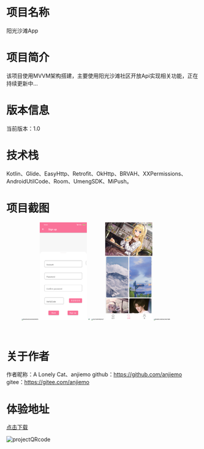# 项目名称
阳光沙滩App
# 项目简介
该项目使用MVVM架构搭建，主要使用阳光沙滩社区开放Api实现相关功能，正在持续更新中...
# 版本信息
当前版本：1.0
# 技术栈
Kotlin、Glide、EasyHttp、Retrofit、OkHttp、BRVAH、XXPermissions、AndroidUtilCode、Room、UmengSDK、MiPush。

# 项目截图

<figure>
    <img src="https://gitee.com/anjiemo/figure-bed/raw/master/img/20210618190521.png" alt="854804025600638976" style="zoom:25%" />
    <img src="ScreenShots/854804043761975296.png" alt="854804043761975296" style="zoom:25%" />
    <img src="https://gitee.com/anjiemo/figure-bed/raw/master/img/20210618190731.png" style="zoom:25%" />
    <img src="https://gitee.com/anjiemo/figure-bed/raw/master/img/20210619182947.png" alt="20210619182947" style="zoom:25%" />
    <img src="ScreenShots/854804177199562752.png" alt="854804177199562752" style="zoom:25%" />
    <img src="https://gitee.com/anjiemo/figure-bed/raw/master/img/20210618190651.png" alt="854804065563967488" style="zoom:25%" />
</figure>


<br>

# 关于作者

作者昵称：A Lonely Cat、anjiemo
github：https://github.com/anjiemo
gitee：https://gitee.com/anjiemo

# 体验地址
[点击下载](https://wwa.lanzoui.com/ilD2yq91c8b)

![projectQRcode](https://gitee.com/anjiemo/figure-bed/raw/master/img/20210618180210.png)
